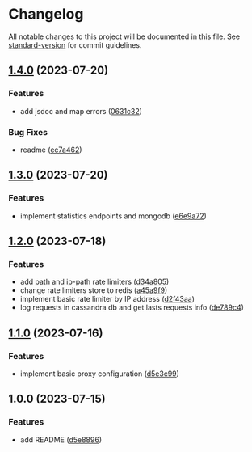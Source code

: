 # Changelog

All notable changes to this project will be documented in this file. See [standard-version](https://github.com/conventional-changelog/standard-version) for commit guidelines.

## [1.4.0](https://github.com/carrizosan/apis-proxy/compare/v1.3.0...v1.4.0) (2023-07-20)


### Features

* add jsdoc and map errors ([0631c32](https://github.com/carrizosan/apis-proxy/commit/0631c32f4cbef1f9a1069104af472ea129393b60))


### Bug Fixes

* readme ([ec7a462](https://github.com/carrizosan/apis-proxy/commit/ec7a462baa8866d29f67aae0ff8fd85de0289085))

## [1.3.0](https://github.com/carrizosan/apis-proxy/compare/v1.2.0...v1.3.0) (2023-07-20)


### Features

* implement statistics endpoints and mongodb ([e6e9a72](https://github.com/carrizosan/apis-proxy/commit/e6e9a72ae49cf5296fc77c7642fb09db319cb159))

## [1.2.0](https://github.com/carrizosan/apis-proxy/compare/v1.1.0...v1.2.0) (2023-07-18)


### Features

* add path and ip-path rate limiters ([d34a805](https://github.com/carrizosan/apis-proxy/commit/d34a80548e745e57f8970e5193cb4a877c361c75))
* change rate limiters store to redis ([a45a9f9](https://github.com/carrizosan/apis-proxy/commit/a45a9f9e6c94ceaef83cf6050bbdc5e71cd9d3fc))
* implement basic rate limiter by IP address ([d2f43aa](https://github.com/carrizosan/apis-proxy/commit/d2f43aaeec5aedb08bd8ee1fdeaff5dc0986f6b6))
* log requests in cassandra db and get lasts requests info ([de789c4](https://github.com/carrizosan/apis-proxy/commit/de789c4c9bccf7a2d8c6a3a90dcc815ed83dbc8b))

## [1.1.0](https://github.com/carrizosan/apis-proxy/compare/v1.0.0...v1.1.0) (2023-07-16)


### Features

* implement basic proxy configuration ([d5e3c99](https://github.com/carrizosan/apis-proxy/commit/d5e3c993dab3c6c9109ca12a947b893031831683))

## 1.0.0 (2023-07-15)


### Features

* add README ([d5e8896](https://github.com/carrizosan/apis-proxy/commit/d5e889687b3d308dbfd4284b049208dd95cf7348))

